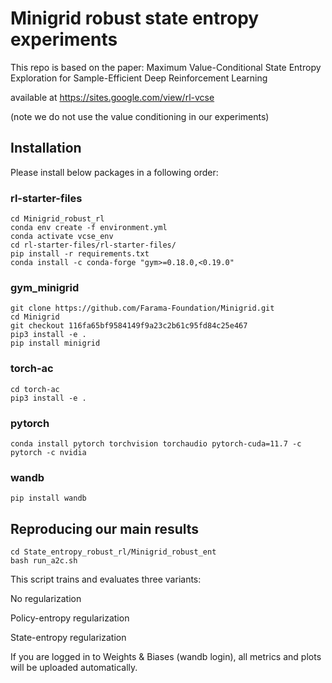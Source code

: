 # Minigrid robust state entropy experiments

This repo is based on the paper: Maximum Value-Conditional State Entropy Exploration for Sample-Efficient Deep Reinforcement Learning 

available at https://sites.google.com/view/rl-vcse

(note we do not use the value conditioning in our experiments)

## Installation
Please install below packages in a following order:

### rl-starter-files

```
cd Minigrid_robust_rl
conda env create -f environment.yml
conda activate vcse_env
cd rl-starter-files/rl-starter-files/
pip install -r requirements.txt
conda install -c conda-forge "gym>=0.18.0,<0.19.0"
```

### gym_minigrid

```
git clone https://github.com/Farama-Foundation/Minigrid.git
cd Minigrid
git checkout 116fa65bf9584149f9a23c2b61c95fd84c25e467
pip3 install -e .
pip install minigrid
```

### torch-ac

```
cd torch-ac
pip3 install -e .
```

### pytorch

```
conda install pytorch torchvision torchaudio pytorch-cuda=11.7 -c pytorch -c nvidia
```
### wandb
```
pip install wandb
```
## Reproducing our main results

```
cd State_entropy_robust_rl/Minigrid_robust_ent
bash run_a2c.sh
```
This script trains and evaluates three variants:

No regularization

Policy-entropy regularization

State-entropy regularization

If you are logged in to Weights & Biases (wandb login), all metrics and plots will be uploaded automatically.
